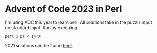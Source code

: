 # Advent of Code 2023 in Perl

I'm using AOC this year to learn perl. All solutions take in the
puzzle input on standard input. Run by executing:

```
perl X.pl < INPUT
```

2021 solutions can be found [here](https://github.com/nassir90/adventofcode).
